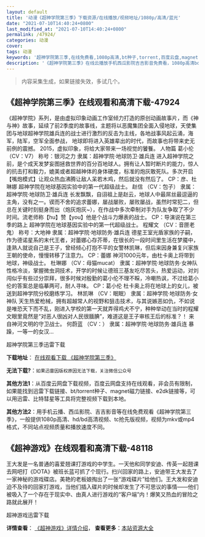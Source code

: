 ```yaml
---
layout: default
title: '动漫《超神学院第三季》下载资源/在线播放/视频地址/1080p/高清/蓝光'
date: "2021-07-10T14:40:24+0800"
last_modified_at: "2021-07-10T14:40:24+0800"
permalink: /47924/
categories: 动漫
cover:
tags: 动漫
keywords: '超神学院第三季,在线免费看,1080p高清,bt种子,torrent,百度云盘,magnet,磁力链,迅雷下载资源'
description: '《超神学院第三季》在线云播放手机西瓜影院吉吉影音免费看，1080p高清bd/hd未删减完整版和tc抢先枪版，mkv/mp4格式，附带bt/torrent种子、magnet/磁力链、百度云盘、网盘资源迅雷下载链接'
---
```


>内容采集生成，如果链接失效，多试几个。


## 《超神学院第三季》在线观看和高清下载-47924

《超神学院》系列，是由虚拟印象动画工作室倾力打造的原创动画故事片，而《神与神》故事，延续了前2季度的故事线，主题将以恶魔集团全面入侵地球，天使集团与地球超神学院雄兵连的战士进行激烈的反击为主线，各地战事风起云涌，海军，陆军，空军全面参战， 地球即将进入英雄辈出的时代，而故事也将带来史无前例的震撼。 2015，虚拟印象，将给大家带来一场视觉的饕餮。 人物篇 葛小伦 （CV：V7） 称号：银河之力 隶属：超神学院&middot;地球防卫·雄兵连 进入超神学院之前，是个成天发梦妄图拯救世界的百分百地球人。拥有让人暂时断片的能力，惊人的抗击打和毅力，媲美或者超越神体的身体硬度，标准的炮灰敢死队。多次开启【嘴炮模式】让观众热血沸腾让敌人呆若木鸡，然后就没有然后了。 CP：彦、杜琳娜 超神学院在地球基因实验中的第一代超级战士。 赵信 （CV：包子） 隶属：超神学院&middot;地球防卫·雄兵连 长发飘飘，自诩祖上是赵云，地球人中最屌丝最逗逼的主角，没有之一。锲而不舍的追求蕾娜，屡战屡败，屡败屡战，虽然时常犯二，但总在关键时刻挺身而出（炮灰炮灰~），在作战中多次牵制对手为队友争取了不少时间。流老师称【hu】赞【you】他是个战斗力爆表的战士。 CP：导演说在第三季的路上 超神学院在地球基因实验中的第一代超级战士。 程耀文 （CV：音匣老鬼） 称号：大地神 隶属：超神学院&middot;地球防务·雄兵连 德星王室光盾家族的子嗣，作为德诺星系的末代王者，对蕾娜心存芥蒂，在很长的一段时间里生活在梦魇中，逢熟人就说自己是王子，曾经倾心打抱不平的女警林凯琳，但后来因身兼复兴家族王朝的使命，慢慢转移了注意力。 CP：蕾娜 神河1000元年，由杜卡奥上将带到地球，神级战士。 杜琳娜 （CV：母猫mucat） 隶属：超神学院&middot;地球防务·女神队 性格冷淡，掌握微虫洞技术，开学的时候让德班三基友吃尽苦头，热爱运动，对刘闯似乎有些过分崇拜，很多时候对殷勤的葛小伦不理不睬，冷嘲热讽，不过给葛小伦的答案总是临摹两可，耐人寻味。 CP：葛小伦 杜卡奥上将在地球上的女儿，被送到超神学院分校磨练学习。 林凯琳 （CV：眠眠） 隶属：超神学院&middot;地球防务·女神队 天生热爱枪械，拥有超越常人的视野和狙击技术，与其说嫉恶如仇，不如说是唯恐天下而不乱，刚进入学校的第一天就弄得鸡犬不宁，种种举动在当时的程耀文眼里竟然是“对恶人很凶对人民很腼腆&rdquo;，难道这是王子审核王后的标准？！ 来自神河文明的守卫战士。 何蔚蓝 （CV：） 隶属：超神学院&middot;地球防务·雄兵连 暴躁，一等一的女汉...


超神学院第三季迅雷下载

**下载地址**： [在线观看下载 《超神学院第三季》](https://www.993dy.com//vod-detail-id-5734.html) 


**无法下载?**：`如果迅雷因版权原因无法下载，关注微信公众号 `

**其他方法1**：从百度云网盘下载视频，百度云网盘支持在线观看，非会员有限制，如果能找到迅雷下载链接、bt/torrent种子、magnet磁力链接、e2dk链接等，可以用迅雷、比特彗星等工具将完整视频下载到本地。

**其他方法2**：用手机云播、西瓜影院、吉吉影音等在线免费观看《超神学院第三季》，一般提供1080p高清、hd/bd高清视频、tc抢先版视频，视频为mkv或mp4格式，不同站点视频质量和播放速度不同。


## 《超神游戏》在线观看和高清下载-48118

王大发是一名普通的喜爱翘课打游戏的中学生。一天他和同学安迪、传英一起翘课去网吧打《DOTA》被班长蓝可抓了个现行。扫兴回家的路上，安迪带王大发去了一家神秘的游戏碟店。美艳的老板娘掏出了一张&ldquo;游戏碟片”给他们。王大发和安迪迫不及待的回家打游戏，当他们插入碟片的时候却发生了不可思议的事情&mdash;—他们被吸入了一个存在于现实中、由真人进行游戏的&ldquo;客户端&rdquo;内！爆笑又热血的冒险之路就此展开！<!---剧情end--->


超神游戏迅雷下载

**详情查看**： [《超神游戏》详情介绍](/movie/48118/)， **查看更多**：[本站资源大全](/movie/t/all/)

